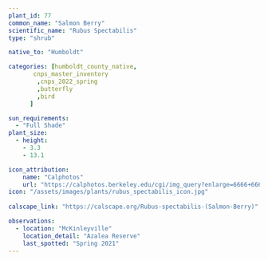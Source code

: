 ```yaml
---
plant_id: 77
common_name: "Salmon Berry"
scientific_name: "Rubus Spectabilis"
type: "shrub"

native_to: "Humboldt"

categories: [humboldt_county_native,
       cnps_master_inventory
        ,cnps_2022_spring
        ,butterfly
        ,bird
      ]

sun_requirements:
  - "Full Shade"
plant_size:
  - height: 
    - 3.3
    - 13.1

icon_attribution: 
    name: "Calphotos"
    url: "https://calphotos.berkeley.edu/cgi/img_query?enlarge=6666+6666+0713+0034" 
icon: "/assets/images/plants/rubus_spectabilis_icon.jpg"
 
calscape_link: "https://calscape.org/Rubus-spectabilis-(Salmon-Berry)"

observations: 
  - location: "McKinleyville"
    location_detail: "Azalea Reserve"
    last_spotted: "Spring 2021"
---
```


